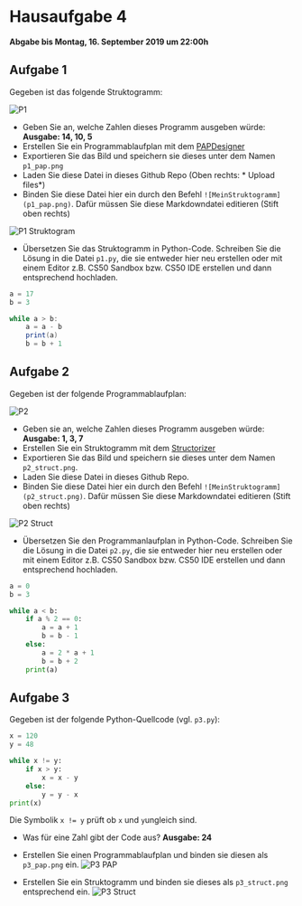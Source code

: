 # Hausaufgabe 4

**Abgabe bis Montag, 16. September 2019 um 22:00h**

## Aufgabe 1

Gegeben ist das folgende Struktogramm:

![P1](p1.png)

- Geben Sie an, welche Zahlen dieses Programm ausgeben würde: 
  **Ausgabe: 14, 10, 5**
- Erstellen Sie ein Programmablaufplan mit dem [PAPDesigner](https://www.heise.de/download/product/papdesigner-51889)
- Exportieren Sie das Bild und speichern sie dieses unter dem Namen `p1_pap.png`
- Laden Sie diese Datei in dieses Github Repo (Oben rechts: * Upload files*)
- Binden Sie diese Datei hier ein durch den Befehl `![MeinStruktogramm](p1_pap.png)`. Dafür müssen Sie diese Markdowndatei editieren (Stift oben rechts)

![P1 Struktogram](p1_pap.png)

- Übersetzen Sie das Struktogramm in Python-Code. Schreiben Sie die Lösung in die Datei `p1.py`, die sie entweder hier neu erstellen oder mit einem Editor z.B. CS50 Sandbox bzw. CS50 IDE erstellen und dann entsprechend hochladen.

```java
a = 17
b = 3

while a > b:
    a = a - b
    print(a)
    b = b + 1
```

## Aufgabe 2

Gegeben ist der folgende Programmablaufplan:

![P2](p2.png)

- Geben sie an, welche Zahlen dieses Programm ausgeben würde: 
  **Ausgabe: 1, 3, 7**
- Erstellen Sie ein Struktogramm mit dem [Structorizer](https://structorizer.fisch.lu)
- Exportieren Sie das Bild und speichern sie dieses unter dem Namen `p2_struct.png`.
- Laden Sie diese Datei in dieses Github Repo.
- Binden Sie diese Datei hier ein durch den Befehl `![MeinStruktogramm](p2_struct.png)`. Dafür müssen Sie diese Markdowndatei editieren (Stift oben rechts)

![P2 Struct](p2_struct.png)

- Übersetzen Sie den Programmanlaufplan in Python-Code. Schreiben Sie die Lösung in die Datei `p2.py`, die sie entweder hier neu erstellen oder mit einem Editor z.B. CS50 Sandbox bzw. CS50 IDE erstellen und dann entsprechend hochladen.

```python
a = 0
b = 3

while a < b:
    if a % 2 == 0:
        a = a + 1
        b = b - 1
    else:
        a = 2 * a + 1
        b = b + 2
    print(a)
```

## Aufgabe 3

Gegeben ist der folgende Python-Quellcode (vgl. `p3.py`):

```python
x = 120
y = 48

while x != y:
    if x > y:
        x = x - y
    else:
        y = y - x
print(x)
```

Die Symbolik `x != y` prüft ob `x` und `y`ungleich sind.

- Was für eine Zahl gibt der Code aus?
  **Ausgabe: 24**
- Erstellen Sie einen Programmablaufplan und binden sie diesen als `p3_pap.png` ein.
![P3 PAP](p3_pap.png)

- Erstellen Sie ein Struktogramm und binden sie dieses als `p3_struct.png` entsprechend ein.
![P3 Struct](p3_struct.png)
